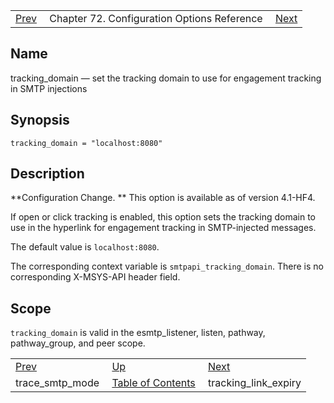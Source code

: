 |     |     |     |
| --- | --- | --- |
| [Prev](conf.ref.trace_smtp_mode)  | Chapter 72. Configuration Options Reference |  [Next](config.tracking_link_expiry) |

<a name="config.tracking_domain"></a>
## Name

tracking_domain — set the tracking domain to use for engagement tracking in SMTP injections

## Synopsis

`tracking_domain = "localhost:8080"`

<a name="idp27179808"></a>
## Description

**Configuration Change. ** This option is available as of version 4.1-HF4.

If open or click tracking is enabled, this option sets the tracking domain to use in the hyperlink for engagement tracking in SMTP-injected messages.

The default value is `localhost:8080`.

The corresponding context variable is `smtpapi_tracking_domain`. There is no corresponding X-MSYS-API header field.

<a name="idp27185312"></a>
## Scope

`tracking_domain` is valid in the esmtp_listener, listen, pathway, pathway_group, and peer scope.

|     |     |     |
| --- | --- | --- |
| [Prev](conf.ref.trace_smtp_mode)  | [Up](config.options.ref) |  [Next](config.tracking_link_expiry) |
| trace_smtp_mode  | [Table of Contents](index) |  tracking_link_expiry |

